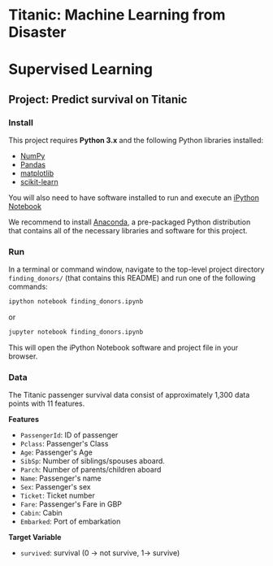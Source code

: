 # Titanic: Machine Learning from Disaster
# Supervised Learning
## Project: Predict survival on Titanic

### Install

This project requires **Python 3.x** and the following Python libraries installed:

- [NumPy](http://www.numpy.org/)
- [Pandas](http://pandas.pydata.org)
- [matplotlib](http://matplotlib.org/)
- [scikit-learn](http://scikit-learn.org/stable/)

You will also need to have software installed to run and execute an [iPython Notebook](http://ipython.org/notebook.html)

We recommend to install [Anaconda](https://www.continuum.io/downloads), a pre-packaged Python distribution that contains all of the necessary libraries and software for this project.

### Run

In a terminal or command window, navigate to the top-level project directory `finding_donors/` (that contains this README) and run one of the following commands:

```bash
ipython notebook finding_donors.ipynb
```  
or
```bash
jupyter notebook finding_donors.ipynb
```

This will open the iPython Notebook software and project file in your browser.

### Data

The Titanic passenger survival data consist of approximately 1,300 data points with 11 features.

**Features**
- `PassengerId`: ID of passenger
- `Pclass`: Passenger's  Class
- `Age`: Passenger's Age
- `SibSp`: Number of siblings/spouses aboard.
- `Parch`: Number of parents/children aboard
- `Name`: Passenger's name
- `Sex`: Passenger's sex
- `Ticket`: Ticket number
- `Fare`: Passenger's Fare in GBP
- `Cabin`: Cabin
- `Embarked`: Port of embarkation

**Target Variable**
- `survived`: survival (0 -> not survive, 1-> survive)
